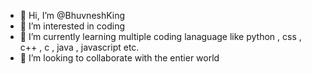 - 👋 Hi, I’m @BhuvneshKing
- 👀 I’m interested in coding 
- 🌱 I’m currently learning multiple coding lanaguage like python , css , c++ , c , java , javascript  etc.
- 💞️ I’m looking to collaborate with the entier world 
